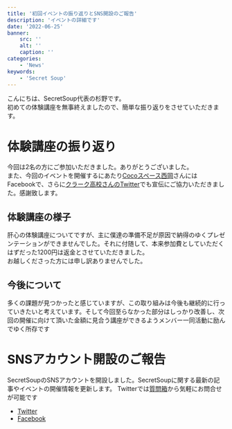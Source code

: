 ```yaml
---
title: '初回イベントの振り返りとSNS開設のご報告'
description: 'イベントの詳細です'
date: '2022-06-25'
banner:
    src: ''
    alt: ''
    caption: ''
categories:
    - 'News'
keywords:
    - 'Secret Soup'
---
```

こんにちは、SecretSoup代表の杉野です。  
初めての体験講座を無事終えましたので、簡単な振り返りをさせていただきます。

# 体験講座の振り返り
今回は2名の方にご参加いただきました。ありがとうございました。  
また、今回のイベントを開催するにあたり[Cocoスペース西岡](https://www.cocospace.biz/)さんにはFacebookで、さらに[クラーク高校さんのTwitter](https://twitter.com/clarksapporo)でも宣伝にご協力いただきました。感謝致します。

## 体験講座の様子
肝心の体験講座についてですが、主に僕達の準備不足が原因で納得のゆくプレゼンテーションができませんでした。それに付随して、本来参加費としていただくはずだった1200円は返金とさせていただきました。  
お越しくださった方には申し訳ありませんでした。

## 今後について
多くの課題が見つかったと感じていますが、この取り組みは今後も継続的に行っていきたいと考えています。そして今回至らなかった部分はしっかり改善し、次回の開催に向けて頂いた金額に見合う講座ができるようメンバー一同活動に励んでゆく所存です

# SNSアカウント開設のご報告
SecretSoupのSNSアカウントを開設しました。SecretSoupに関する最新の記事やイベントの開催情報を更新します。
Twitterでは[質問箱](https://querie.me/user/secretsoup_)から気軽にお問合せが可能です
- [Twitter](https://twitter.com/secretsoup_)
- [Facebook](https://www.facebook.com/secretsoup.org/)